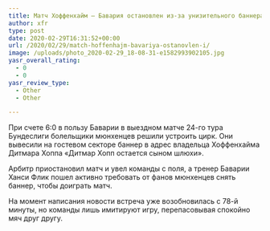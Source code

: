 ```yaml
---
title: Матч Хоффенхайм — Бавария остановлен из-за унизительного баннера от гостевых фанатов
author: xfr
type: post
date: 2020-02-29T16:31:52+00:00
url: /2020/02/29/match-hoffenhajm-bavariya-ostanovlen-i/
image: /uploads/photo_2020-02-29_18-08-31-e1582993902105.jpg
yasr_overall_rating:
  - 0
  - 0
yasr_review_type:
  - Other
  - Other

---
```

При счете 6:0 в пользу Баварии в выездном матче 24-го тура Бундеслиги болельщики мюнхенцев решили устроить цирк. Они вывесили на гостевом секторе баннер в адрес владельца Хоффенхайма Дитмара Хоппа «Дитмар Хопп остается сыном шлюхи».

Арбитр приостановил матч и увел команды с поля, а тренер Баварии Ханси Флик пошел активно требовать от фанов мюнхенцев снять баннер, чтобы доиграть матч.

На момент написания новости встреча уже возобновилась с 78-й минуты, но команды лишь имитируют игру, перепасовывая спокойно мяч друг другу.